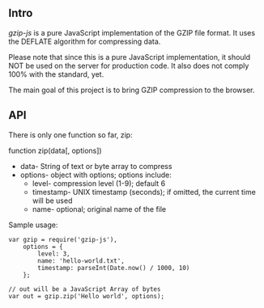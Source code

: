 ## Intro

*gzip-js* is a pure JavaScript implementation of the GZIP file format. It uses the DEFLATE algorithm for compressing data.

Please note that since this is a pure JavaScript implementation, it should NOT be used on the server for production code. It also does not comply 100% with the standard, yet.

The main goal of this project is to bring GZIP compression to the browser.

## API

There is only one function so far, zip:

function zip(data[, options])
 
* data- String of text or byte array to compress
* options- object with options; options include:
  * level- compression level (1-9); default 6
  * timestamp- UNIX timestamp (seconds); if omitted, the current time will be used
  * name- optional; original name of the file

Sample usage:

    var gzip = require('gzip-js'),
        options = {
            level: 3,
            name: 'hello-world.txt',
            timestamp: parseInt(Date.now() / 1000, 10)
        };

    // out will be a JavaScript Array of bytes
    var out = gzip.zip('Hello world', options);
